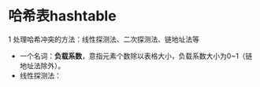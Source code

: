 # 哈希表hashtable

1 处理哈希冲突的方法：线性探测法、二次探测法、链地址法等

* 一个名词：**负载系数**，意指元素个数除以表格大小，负载系数大小为0~1（链地址法除外）。
* 线性探测法：

